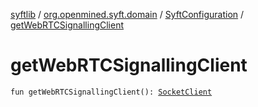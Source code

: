 [syftlib](../../index.md) / [org.openmined.syft.domain](../index.md) / [SyftConfiguration](index.md) / [getWebRTCSignallingClient](./get-web-r-t-c-signalling-client.md)

# getWebRTCSignallingClient

`fun getWebRTCSignallingClient(): `[`SocketClient`](../../org.openmined.syft.networking.clients/-socket-client/index.md)